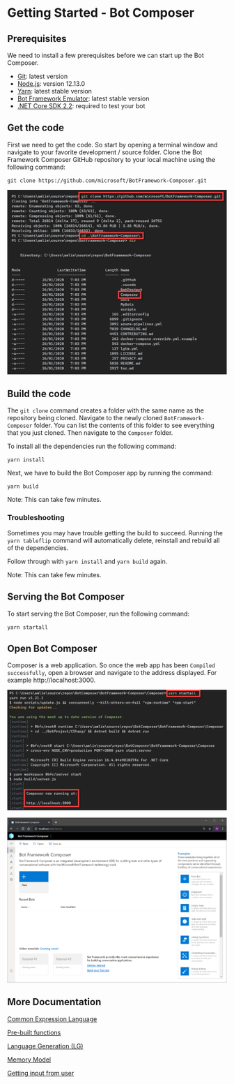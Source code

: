 # Getting Started - Bot Composer

## Prerequisites

We need to install a few prerequisites before we can start up the Bot Composer.

- [Git](https://git-scm.com/downloads): latest version
- [Node.js](https://nodejs.org/dist/v12.13.0/): version 12.13.0
- [Yarn](https://yarnpkg.com/en/docs/install): latest stable version
- [Bot Framework Emulator](https://github.com/microsoft/BotFramework-Emulator/releases/latest): latest stable version
- [.NET Core SDK 2.2](https://dotnet.microsoft.com/download/dotnet-core/2.2): required to test your bot

## Get the code

First we need to get the code. So start by opening a terminal window and navigate to your favorite development / source folder. Clone the Bot Framework Composer GitHub repository to your local machine using the following command:

```
git clone https://github.com/microsoft/BotFramework-Composer.git
```

![clone composer](./images/clone-bot-composer.png)

## Build the code

The `git clone` command creates a folder with the same name as the repository being cloned. 
Navigate to the newly cloned `BotFramework-Composer` folder. You can list the contents of this folder to see everything that you just cloned. Then navigate to the `Composer` folder.

To install all the dependencies run the following command:

```
yarn install
```

Next, we have to build the Bot Composer app by running the command:

```
yarn build 
```

Note: This can take few minutes.

### Troubleshooting

Sometimes you may have trouble getting the build to succeed. Running the `yarn tableflip` command will automatically delete, reinstall and rebuild all of the dependencies.

Follow through with `yarn install` and `yarn build` again. 

Note: This can take few minutes.

## Serving the Bot Composer

To start serving the Bot Composer, run the following command:

```
yarn startall
```

## Open Bot Composer

Composer is a web application. So once the web app has been `Compiled successfully`, open a browser and navigate to the address displayed. For example http://localhost:3000.

![composer running](./images/composer-running.png)

![composer in browser](./images/composer.png)

## More Documentation

[Common Expression Language ](https://github.com/microsoft/BotBuilder-Samples/tree/master/experimental/common-expression-language)

[Pre-built functions](https://github.com/microsoft/BotBuilder-Samples/blob/master/experimental/common-expression-language/prebuilt-functions.md)

[Language Generation (LG)](https://github.com/microsoft/BotBuilder-Samples/blob/master/experimental/language-generation/docs/lg-file-format.md)

[Memory Model](https://github.com/microsoft/BotBuilder-Samples/blob/master/experimental/adaptive-dialog/docs/memory-model-overview.md)

[Getting input from user](https://github.com/microsoft/BotFramework-Composer/blob/stable/docs/how-to-ask-for-user-input.md)